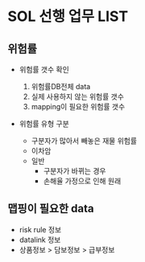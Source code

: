 


# SOL 선행 업무 LIST

## 위험률 

 * 위험률 갯수 확인 
    1) 위험률DB전체 data	
    2) 실제 사용하지 않는 위험률 갯수 
    3) mapping이 필요한 위험률 갯수 
    
 * 위험률 유형 구분 
    - 구분자가 많아서 빼놓은 재물 위험률
    - 이차암
    - 일반 
       - 구분자가 바뀌는 경우 
       - 손해율 가정으로 인해 원래 

## 맵핑이 필요한 data 

* risk rule 정보
* datalink 정보
* 상품정보 > 담보정보 > 급부정보

       
<!--stackedit_data:
eyJoaXN0b3J5IjpbODY1NzYzMzA0XX0=
-->
